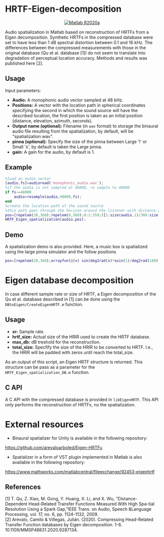 # HRTF-Eigen-decomposition
<p  align="center">
  <a  href="https://www.mathworks.com/products/matlab.html"  target="_blank">
    <img  src="https://img.shields.io/badge/Matlab-R2020a-blue.svg"  alt="Matlab R2020a">
  </a>
</p>

Audio spatialization in Matlab based on reconstruction of HRTFs from a Eigen decomposition. Synthetic HRTFs in the compressed database were set to have less than 1 dB spectral distortion between 0.1 and 16 kHz. The differences between the compressed measurements with those in the original database (Qu et al. database [1]) do not seem to translate into degradation of perceptual location accuracy. Methods and results was published here [2].

## Usage
Input parameters:
* **Audio:** A monophonic audio vector sampled at 48 kHz.
* **Positions:**  A vector with the location path in spherical coordinates specifying the second in which the sound source will have the described location, the first position is taken as an initial position (distance, elevation, azimuth, seconds).
* **Output name (optional):** Filename (in `wav` format) to storage the binaural audio file resulting from the spatialization, by default, will be "spatialization.wav".
* **pinna (optional):** Specify the size of the pinna between Large 'l' or Small 's', by default is taken the Large pinna.
* **gain:** A gain for the audio, by default is 1.
## Example

```matlab
%load an audio vector
[audio,fs]=audioread('monophonic_audio.wav');
%if the audio is not sampled at 48000, re sample to 48000
if fs~=48000
	audio=resample(audio,48000,fs);
end
%create the location path of the sound source
%this path goes through the horizon around the listener with distance 20, elevation 0
pos=[repelem(20,360);repelem(0,360);0:1:359;([1:size(audio,1)/360:size(audio,1)]/48000)]';
HRTF_Eigen_spatialization(audio,pos);
```

## Demo

A spatialization demo is also provided. Here, a music box is spatialized using the large pinna simulator and the follow positions
```matlab
pos=[repelem(20,360);arrayfun(@(x) sin(deg2rad(x)*asin(1)/deg2rad(180))*60,[0:359]);0:359;([1:size(audio,1)/360:size(audio,1)]/48000)]';
```

# Eigen database decomposition

In case different sample rate or size of HRTF, a Eigen decomposition of the Qu et al. database described in [1] can be done using the `DBtoEigen/CreateEigenHRTF.m` function.

## Usage

* **sr:** Sample rate.
* **hrtf_size:** Actual size of the HRIR used to create the HRTF database.
* **max_db:** dB treshold for the reconstruction.
* **total_size:** Specfify the size of the HRIR to be converted to HRTF. I.e., the HRIR will be padded with zeros until reach the total_size.

As an output of this script, an Eigen HRTF structure is returned. This structure can be pass as a parameter for the `HRTF_Eigen_spatialization_DB.m` function.

## C API

A C API with the compressed database is provided in `libEigenHRTF`. This API only performs the reconstruction of HRTFs, no the spatialization.

# External resources

- Binaural spatializer for Unity is available in the following repository:

https://github.com/arevaloarboled/Eigen-HRTFu

- Spatializer in a form of VST plugin implemented in Matlab is also available in the following repository:

https://www.mathworks.com/matlabcentral/fileexchange/92453-eigenhrtf

## References
  [1] T.  Qu,  Z.  Xiao,  M.  Gong,  Y.  Huang,  X.  Li,  and  X.  Wu,  “Distance-Dependent Head-Related Transfer Functions Measured With High Spa-tial  Resolution  Using  a  Spark  Gap,”IEEE Trans. on Audio, Speech &Language Processing, vol. 17, no. 6, pp. 1124–1132, 2009.\
  [2] Arevalo, Camilo & Villegas, Julián. (2020). Compressing Head-Related Transfer Function databases by Eigen decomposition. 1-6. 10.1109/MMSP48831.2020.9287134.
